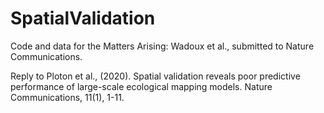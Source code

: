 # SpatialValidation

Code and data for the Matters Arising: Wadoux et al., submitted to Nature Communications. 

Reply to Ploton et al., (2020). Spatial validation reveals poor predictive performance of large-scale ecological mapping models. Nature Communications, 11(1), 1-11.
